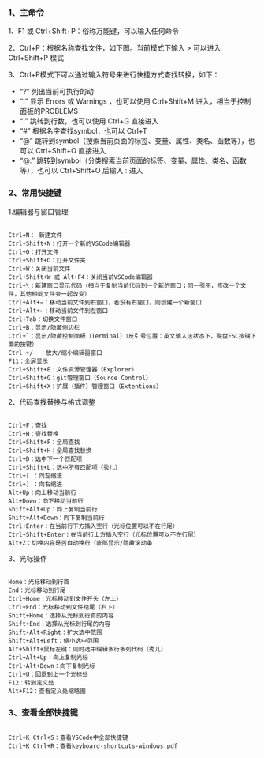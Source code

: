 ### 1、主命令

1、F1 或 Ctrl+Shift+P：俗称万能键，可以输入任何命令

 2、Ctrl+P：根据名称查找文件，如下图。当前模式下输入 > 可以进入 Ctrl+Shift+P 模式

 3、Ctrl+P模式下可以通过输入符号来进行快捷方式查找转换，如下：

* “?” 列出当前可执行的动
* “!” 显示 Errors 或 Warnings ，也可以使用 Ctrl+Shift+M 进入，相当于控制面板的PROBLEMS
* “:” 跳转到行数，也可以使用 Ctrl+G 直接进入
* “#” 根据名字查找symbol，也可以 Ctrl+T
* “@” 跳转到symbol（搜索当前页面的标签、变量、属性、类名、函数等），也可以 Ctrl+Shift+O 直接进入
*  “@:” 跳转到symbol（分类搜索当前页面的标签、变量、属性、类名、函数等），也可以 Ctrl+Shift+O 后输入 : 进入

### 2、常用快捷键
1.编辑器与窗口管理
```C++{.line-numbers}

Ctrl+N： 新建文件
Ctrl+Shift+N：打开一个新的VSCode编辑器
Ctrl+O：打开文件
Ctrl+Shift+O：打开文件夹
Ctrl+W：关闭当前文件
Ctrl+Shift+W 或 Alt+F4：关闭当前VSCode编辑器
Ctrl+\：新建窗口显示代码（相当于复制当前代码到一个新的窗口；同一引用，修改一个文件，其他相同文件会一起改变）
Ctrl+Alt+→：移动当前文件到右窗口，若没有右窗口，则创建一个新窗口
Ctrl+Alt+←：移动当前文件到左窗口
Ctrl+Tab：切换文件窗口
Ctrl+B：显示/隐藏侧边栏
Ctrl+`：显示/隐藏控制面板（Terminal）（反引号位置：英文输入法状态下，键盘ESC按键下面的按键）
Ctrl +/- ：放大/缩小编辑器窗口
F11：全屏显示
Ctrl+Shift+E：文件资源管理器（Explorer）
Ctrl+Shift+G：git管理窗口（Source Control）
Ctrl+Shift+X：扩展（插件）管理窗口（Extentions）

```
2、代码查找替换与格式调整
```C++{.line-numbers}

Ctrl+F：查找
Ctrl+H：查找替换
Ctrl+Shift+F：全局查找
Ctrl+Shift+H：全局查找替换
Ctrl+D：选中下一个匹配项
Ctrl+Shift+L：选中所有匹配项（秀儿）
Ctrl+[ ：向左缩进
Ctrl+] ：向右缩进
Alt+Up：向上移动当前行
Alt+Down：向下移动当前行
Shift+Alt+Up：向上复制当前行
Shift+Alt+Down：向下复制当前行
Ctrl+Enter：在当前行下方插入空行（光标位置可以不在行尾）
Ctrl+Shift+Enter：在当前行上方插入空行（光标位置可以不在行尾）
Alt+Z：切换内容是否自动换行（底部显示/隐藏滚动条

```

3、光标操作

```C++{.line-numbers}

Home：光标移动到行首
End：光标移动到行尾
Ctrl+Home：光标移动到文件开头（左上）
Ctrl+End：光标移动到文件结尾（右下）
Shift+Home：选择从光标到行首的内容
Shift+End：选择从光标到行尾的内容
Shift+Alt+Right：扩大选中范围
Shift+Alt+Left：缩小选中范围
Alt+Shift+鼠标左键：同时选中编辑多行多列代码（秀儿）
Ctrl+Alt+Up：向上复制光标
Ctrl+Alt+Down：向下复制光标
Ctrl+U：回退到上一个光标处
F12：转到定义处
Alt+F12：查看定义处缩略图
```

### 3、查看全部快捷键
```C++{.line-numbers}

Ctrl+K Ctrl+S：查看VSCode中全部快捷键
Ctrl+K Ctrl+R：查看keyboard-shortcuts-windows.pdf

```